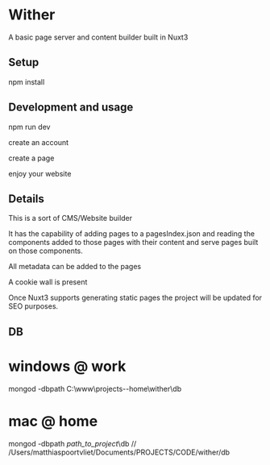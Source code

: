 # Wither

A basic page server and content builder built in Nuxt3

## Setup

npm install

## Development and usage

npm run dev

create an account

create a page

enjoy your website

## Details

This is a sort of CMS/Website builder

It has the capability of adding pages to a pagesIndex.json and reading the components added to those pages with their content and serve pages built on those components.

All metadata can be added to the pages

A cookie wall is present

Once Nuxt3 supports generating static pages the project will be updated for SEO purposes.

## DB

# windows @ work

mongod -dbpath C:\www\projects--home\wither\db

# mac @ home

mongod -dbpath _path_to_project_\db
// /Users/matthiaspoortvliet/Documents/PROJECTS/CODE/wither/db
